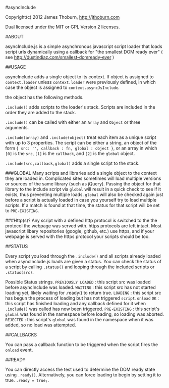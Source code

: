 #asyncInclude

Copyright(c) 2012 James Thoburn, http://jthoburn.com

Dual licensed under the MIT or GPL Version 2 licenses.

#ABOUT

asyncInclude.js is a simple asynchronous javascript script loader that loads script urls dynamically
using a callback for "the smallest DOM ready ever" ( see http://dustindiaz.com/smallest-domready-ever )

##USAGE

asyncInclude adds a single object to its context.  If object is assigned to `context.loader` unless
`context.loader` were previously defined, in which case the object is assigned to `context.asyncJsInclude`.

the object has the following methods.

`.include()` adds scripts to the loader's stack. Scripts are included in the order they are added to the stack.


`.include()` can be called with either an `Array` and `Object` or three arguments.

`.include(array)` and `.include(object)` treat each item as a unique script with up to 3 properties.  The
script can be either a string, an object of the form `{ src: '', callback : fn, global : object }`, or an array
in which `[0]` is the `src`, `[1]` is the `callback`, and `[2]` is the `global` object.

`.include(src,callback,global)` adds a single script to the stack.

###GLOBAL
Many scripts and libraries add a single object to the context they are loaded in. Complicated sites sometimes will load multiple versions or sources of the same library (such as jQuery).  Passing the object for that library to the include script via `global` will result in a quick check to see if it exists, thus preventing multiple loads.  `global` will also be checked again just before a script is actually loaded in case you yourself try to load multiple scripts.  If a match is found at that time, the status for that script will be set to `PRE-EXISTING`. 

###Http(s)?
Any script with a defined http protocol is switched to the the protocol the webpage was served with. https protocols are left intact. Most javascript libary repositories (google, github, etc.) use https, and if your webpage is served with the https protocol your scripts should be too.

##STATUS

Every script you load through the `.include()` and all scripts already loaded when asyncInclude.js loads are given a status.  You can check the status of a script by calling `.status()` and looping through the included scripts or `.status(src)`.

Possible Status strings.
`PREVIOUSLY LOADED` : this script src was loaded before asyncInclude was loaded.
`WAITING` : this script src has not started loading yet, likely waiting for .ready() to return true.
`LOADING` : this script src has begun the process of loading but has not triggered `script.onload`
`OK` : this script has finished loading and any callback defined for it when `.include()` was called has now been triggered.
`PRE-EXISTING` : this script's `global` was found in the namespace before loading, so loading was aborted.
`REJECTED` : this script's `global` was found in the namespace when it was added, so no load was attempted.


##CALLBACKS

You can pass a callback function to be triggered when the script fires the `onload` event.

##READY

You can directly access the test used to determine the DOM ready state using `.ready()`.
Alternatively, you can force loading to begin by setting it to true. `.ready = true;`.
